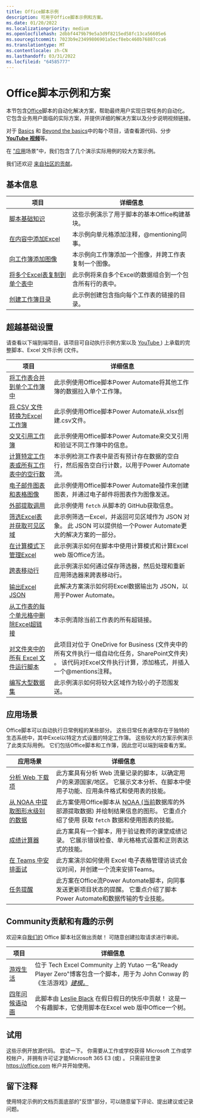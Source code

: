 ```yaml
---
title: Office脚本示例
description: 可用于Office脚本示例和方案。
ms.date: 01/20/2022
ms.localizationpriority: medium
ms.openlocfilehash: 2dbbf4479b79e5a3d9f8215ed58fc13ca56605e6
ms.sourcegitcommit: 7023b9e23499806901a5ecf8ebc460b76887cca6
ms.translationtype: MT
ms.contentlocale: zh-CN
ms.lasthandoff: 03/31/2022
ms.locfileid: "64585777"
---
```

# <a name="office-scripts-samples-and-scenarios"></a>Office脚本示例和方案

本节包含[Office](../../overview/excel.md)脚本的自动化解决方案，帮助最终用户实现日常任务的自动化。 它包含业务用户面临的实际方案，并提供详细的解决方案以及分步说明视频链接。

对于 [Basics](#basics) 和 [Beyond the basics](#beyond-the-basics)中的每个项目，请查看源代码、分步 [**YouTube 视频**](https://www.youtube.com/playlist?list=PLr3zVPZrMOUMl88fs8uc2GGAePRnNe6m0)等。

在 ["应用](#scenarios)场景"中，我们包含了几个演示实际用例的较大方案示例。

我们还欢迎 [来自社区的贡献](#community-contributions-and-fun-samples)。

## <a name="basics"></a>基本信息

| 项目 | 详细信息 |
|---------|---------|
| [脚本基础知识](../excel-samples.md) | 这些示例演示了用于脚本的基本Office构建基块。 |
| [在内容中添加Excel](add-excel-comments.md) | 本示例向单元格添加注释，@mentioning同事。 |
| [向工作簿添加图像](add-image-to-workbook.md) | 本示例向工作簿添加一个图像，并跨工作表复制一个图像。|
| [将多个Excel表复制到单个表中](copy-tables-combine.md) | 此示例将来自多个Excel的数据组合到一个包含所有行的表中。 |
| [创建工作簿目录](table-of-contents.md) | 此示例创建包含指向每个工作表的链接的目录。 |

## <a name="beyond-the-basics"></a>超越基础设置

请查看以下端到端项目，该项目可自动执行示例方案以及 [YouTube ](https://www.youtube.com/playlist?list=PLr3zVPZrMOUMl88fs8uc2GGAePRnNe6m0)) 上承载的完整脚本、Excel 文件示例 (文件。

| 项目 | 详细信息 |
|---------|---------|
| [将工作表合并到单个工作簿中](combine-worksheets-into-single-workbook.md) | 此示例使用Office脚本Power Automate将其他工作簿的数据拉入单个工作簿。 |
| [将 CSV 文件转换为Excel工作簿](convert-csv.md) | 此示例使用Office脚本Power Automate从.xlsx创建.csv文件。 |
| [交叉引用工作簿](excel-cross-reference.md) | 此示例使用Office脚本Power Automate来交叉引用和验证不同工作簿中的信息。 |
| [计算特定工作表或所有工作表中的空行数](count-blank-rows.md) | 本示例检测工作表中是否有预计存在数据的空白行，然后报告空白行计数，以用于Power Automate流。 |
| [电子邮件图表和表格图像](email-images-chart-table.md) | 此示例使用Office脚本Power Automate操作来创建图表，并通过电子邮件将图表作为图像发送。 |
| [外部提取调用](external-fetch-calls.md) | 此示例使用 `fetch` 从脚本的 GitHub获取信息。 |
| [筛选Excel表并获取可见区域](filter-table-get-visible-range.md) | 此示例筛选一Excel，并返回可见区域作为 JSON 对象。 此 JSON 可以提供给一个Power Automate更大的解决方案的一部分。 |
| [在计算模式下管理Excel](excel-calculation.md) | 此示例演示如何在脚本中使用计算模式和计算Excel web 版Office方法。 |
| [跨表移动行](move-rows-across-tables.md) | 此示例演示如何通过保存筛选器，然后处理和重新应用筛选器来跨表移动行。 |
| [输出Excel JSON](get-table-data.md) | 此解决方案演示如何将Excel数据输出为 JSON，以用于Power Automate。 |
| [从工作表的每个单元格中删除Excel超链接](remove-hyperlinks-from-cells.md) | 本示例清除当前工作表的所有超链接。 |
| [对文件夹中的所有 Excel 文件运行脚本](automate-tasks-on-all-excel-files-in-folder.md) | 此项目对位于 OneDrive for Business (文件夹中的所有文件执行一组自动化任务，SharePoint文件夹) 。 该代码对Excel文件执行计算，添加格式，并插入一个@mentions注释。 |
| [编写大型数据集](write-large-dataset.md) | 此示例演示如何将较大区域作为较小的子范围发送。 |

## <a name="scenarios"></a>应用场景

Office脚本可以自动执行日常例程的某些部分。 这些日常任务通常存在于独特的生态系统中，其中Excel以特定方式设置的特定工作簿。 这些较大的方案示例演示了此类实际用例。 它们包括Office脚本和工作簿，因此您可以端到端查看方案。

| 应用场景 | 详细信息 |
|---------|---------|
| [分析 Web 下载项](../scenarios/analyze-web-downloads.md) | 此方案具有分析 Web 流量记录的脚本，以确定用户的来源国家/地区。 它展示文本分析、在脚本中使用子功能、应用条件格式和使用表的技能。 |
| [从 NOAA 中提取图形水级别的数据](../scenarios/noaa-data-fetch.md) | 此方案使用Office脚本从 [NOAA (当前](https://tidesandcurrents.noaa.gov/)数据库的外部源提取数据) 并绘制结果信息的图形。 它重点介绍了使用 获取 `fetch` 数据和使用图表的技能。 |
| [成绩计算器](../scenarios/grade-calculator.md) | 此方案具有一个脚本，用于验证教师的课堂成绩记录。 它展示错误检查、单元格格式设置和正则表达式的技能。 |
| [在 Teams 中安排面试](../scenarios/schedule-interviews-in-teams.md) | 此方案演示如何使用 Excel 电子表格管理访谈式会议时间，并创建一个流来安排Teams。 |
| [任务提醒](../scenarios/task-reminders.md) | 此方案在Office流Power Automate脚本，向同事发送更新项目状态的提醒。 它重点介绍了脚本Power Automate和数据传输的专业技能。 |

## <a name="community-contributions-and-fun-samples"></a>Community贡献和有趣的示例

欢迎来自[我们的](https://github.com/OfficeDev/office-scripts-docs/blob/master/Contributing.md) Office 脚本社区做出贡献！ 可随意创建拉取请求进行审阅。

| 项目 | 详细信息 |
|---------|---------|
| [游戏生活](https://techcommunity.microsoft.com/t5/excel-blog/ready-player-zero/ba-p/2246208) | 位于 Tech Excel Community 上的 Yutao 一名"Ready Player Zero"博客包含一个脚本，用于为 John Conway 的《生活游戏》[*建模。*](https://en.wikipedia.org/wiki/Conway%27s_Game_of_Life) |
| [四年问候语动画](community-seasons-greetings.md) | 此脚本由 [Leslie Black](https://www.linkedin.com/in/lesblackconsultant/) 在假日假日的快乐中贡献！ 这是一个有趣脚本，它使用脚本在Excel web 版中Office一个树。 |

## <a name="try-it-out"></a>试用

这些示例开放源代码。 尝试一下。 你需要从工作或学校获得 Microsoft 工作或学校帐户，并拥有许可证才能Microsoft 365 E3 (或) 。 只需前往登录 https://office.com 帐户并开始使用。

## <a name="leave-a-comment"></a>留下注释

使用特定示例的文档页面底部的"反馈"部分，可以随意留下评论、提出建议或记录问题。
